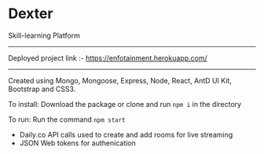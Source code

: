 # Dexter
Skill-learning Platform
***
Deployed project link :- https://enfotainment.herokuapp.com/
***

Created using Mongo, Mongoose, Express, Node, React, AntD UI Kit, Bootstrap and CSS3.

To install: Download the package or clone and run `npm i` in the directory

To run: Run the command `npm start`

- Daily.co API calls used to create and add rooms for live streaming
- JSON Web tokens for authenication


